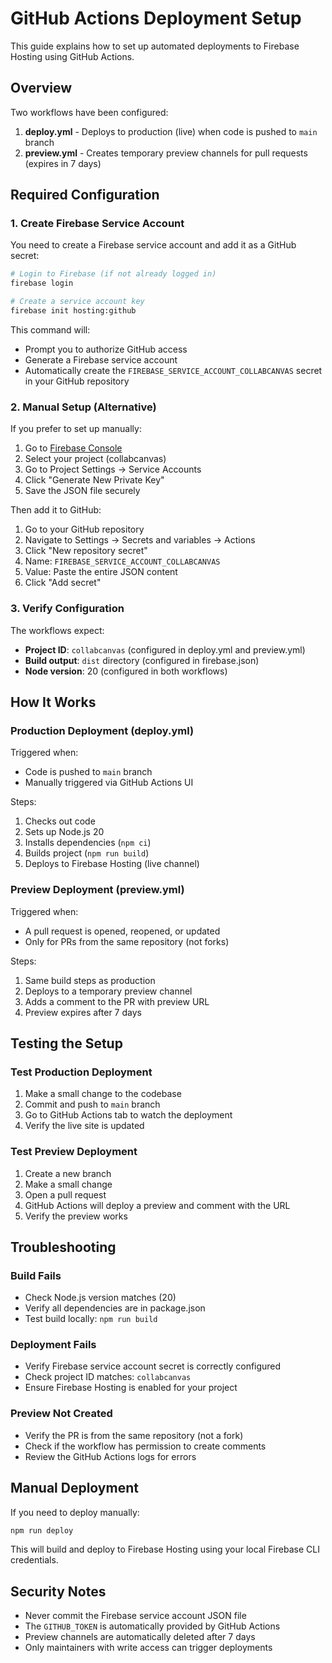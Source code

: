 # GitHub Actions Deployment Setup

This guide explains how to set up automated deployments to Firebase Hosting using GitHub Actions.

## Overview

Two workflows have been configured:

1. **deploy.yml** - Deploys to production (live) when code is pushed to `main` branch
2. **preview.yml** - Creates temporary preview channels for pull requests (expires in 7 days)

## Required Configuration

### 1. Create Firebase Service Account

You need to create a Firebase service account and add it as a GitHub secret:

```bash
# Login to Firebase (if not already logged in)
firebase login

# Create a service account key
firebase init hosting:github
```

This command will:
- Prompt you to authorize GitHub access
- Generate a Firebase service account
- Automatically create the `FIREBASE_SERVICE_ACCOUNT_COLLABCANVAS` secret in your GitHub repository

### 2. Manual Setup (Alternative)

If you prefer to set up manually:

1. Go to [Firebase Console](https://console.firebase.google.com/)
2. Select your project (collabcanvas)
3. Go to Project Settings → Service Accounts
4. Click "Generate New Private Key"
5. Save the JSON file securely

Then add it to GitHub:

1. Go to your GitHub repository
2. Navigate to Settings → Secrets and variables → Actions
3. Click "New repository secret"
4. Name: `FIREBASE_SERVICE_ACCOUNT_COLLABCANVAS`
5. Value: Paste the entire JSON content
6. Click "Add secret"

### 3. Verify Configuration

The workflows expect:
- **Project ID**: `collabcanvas` (configured in deploy.yml and preview.yml)
- **Build output**: `dist` directory (configured in firebase.json)
- **Node version**: 20 (configured in both workflows)

## How It Works

### Production Deployment (deploy.yml)

Triggered when:
- Code is pushed to `main` branch
- Manually triggered via GitHub Actions UI

Steps:
1. Checks out code
2. Sets up Node.js 20
3. Installs dependencies (`npm ci`)
4. Builds project (`npm run build`)
5. Deploys to Firebase Hosting (live channel)

### Preview Deployment (preview.yml)

Triggered when:
- A pull request is opened, reopened, or updated
- Only for PRs from the same repository (not forks)

Steps:
1. Same build steps as production
2. Deploys to a temporary preview channel
3. Adds a comment to the PR with preview URL
4. Preview expires after 7 days

## Testing the Setup

### Test Production Deployment

1. Make a small change to the codebase
2. Commit and push to `main` branch
3. Go to GitHub Actions tab to watch the deployment
4. Verify the live site is updated

### Test Preview Deployment

1. Create a new branch
2. Make a small change
3. Open a pull request
4. GitHub Actions will deploy a preview and comment with the URL
5. Verify the preview works

## Troubleshooting

### Build Fails

- Check Node.js version matches (20)
- Verify all dependencies are in package.json
- Test build locally: `npm run build`

### Deployment Fails

- Verify Firebase service account secret is correctly configured
- Check project ID matches: `collabcanvas`
- Ensure Firebase Hosting is enabled for your project

### Preview Not Created

- Verify the PR is from the same repository (not a fork)
- Check if the workflow has permission to create comments
- Review the GitHub Actions logs for errors

## Manual Deployment

If you need to deploy manually:

```bash
npm run deploy
```

This will build and deploy to Firebase Hosting using your local Firebase CLI credentials.

## Security Notes

- Never commit the Firebase service account JSON file
- The `GITHUB_TOKEN` is automatically provided by GitHub Actions
- Preview channels are automatically deleted after 7 days
- Only maintainers with write access can trigger deployments
